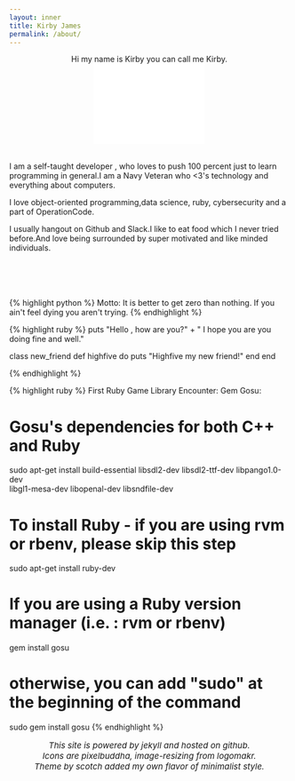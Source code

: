 ```yaml
---
layout: inner
title: Kirby James
permalink: /about/
---
```

<p align="center" class="lead">
  <snap>Hi my name is Kirby you can call me Kirby.</snap><br>
  <iframe src="//giphy.com/embed/vzU2bZ8WaCCA" width="200" height="145"  frameBorder="0" class="giphy-embed" allowFullScreen></iframe>
</p>
<br>
<div class="lead">
  <snap>I am a self-taught developer , who loves to push 100 percent just to learn programming in general.I am a Navy Veteran who <3's technology and everything about computers.</snap>

  <snap>I love object-oriented programming,data science, ruby, cybersecurity and a part of OperationCode.</snap>

  <snap>I usually hangout on Github and Slack.I like to eat food which I never tried before.And love being surrounded by super motivated and like minded individuals.</snap>
  <br>
  <br>
</div>
<br>
<br>
<br>
{% highlight python %}
    Motto:
    It is better to get zero than nothing.
    If you ain't feel dying you aren't trying.
{% endhighlight %}

{% highlight ruby %}
puts "Hello , how are you?" + " I hope you are you doing fine and well."

class new_friend
  def highfive do
    puts "Highfive my new friend!"
  end
end

{% endhighlight %}

{% highlight ruby %}
First Ruby Game Library Encounter:
Gem Gosu:
# Gosu's dependencies for both C++ and Ruby
sudo apt-get install build-essential libsdl2-dev libsdl2-ttf-dev libpango1.0-dev \
  libgl1-mesa-dev libopenal-dev libsndfile-dev
# To install Ruby - if you are using rvm or rbenv, please skip this step
  sudo apt-get install ruby-dev
# If you are using a Ruby version manager (i.e. : rvm or rbenv)
  gem install gosu
# otherwise, you can add "sudo" at the beginning of the command
  sudo gem install gosu
{% endhighlight %}

<p align="center" style= "font-size: 15px">
  <em>This site is powered by jekyll and hosted on github.</em><br>
  <em>Icons are pixelbuddha, image-resizing from logomakr.</em><br>
  <em>Theme by scotch added my own flavor of minimalist style.</em><br>
  <br><br>
</p>
